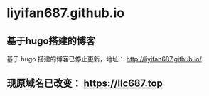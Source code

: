 # liyifan687.github.io
基于hugo搭建的博客
--- 
基于 hugo 搭建的博客已停止更新，地址： http://liyifan687.github.io/

现原域名已改变： https://llc687.top
---

